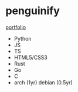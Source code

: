 # penguinify
[portfolio](https://penguinify.github.io)

- Python
- JS
- TS
- HTML5/CSS3
- Rust
- Go
- C
- arch (1yr) debian (0.5yr)
